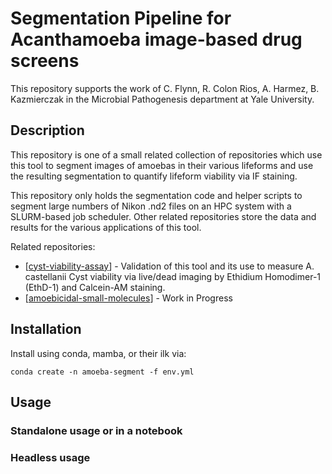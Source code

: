 # Segmentation Pipeline for Acanthamoeba image-based drug screens

This repository supports the work of C. Flynn, R. Colon Rios, A. Harmez, B.
Kazmierczak in the Microbial Pathogenesis department at Yale University.

## Description

This repository is one of a small related collection of repositories which use
this tool to segment images of amoebas in their various lifeforms and use the
resulting segmentation to quantify lifeform viability via IF staining.

This repository only holds the segmentation code and helper scripts to segment
large numbers of Nikon .nd2 files on an HPC system with a SLURM-based job
scheduler.  Other related repositories store the data and results for the
various applications of this tool.

Related repositories:
- [[cyst-viability-assay](https://github.com/wflynny/cyst-viability-assay)] -
  Validation of this tool and its use to measure A. castellanii Cyst viability
  via live/dead imaging by Ethidium Homodimer-1 (EthD-1) and Calcein-AM
  staining.
- [[amoebicidal-small-molecules]()] - Work in Progress

## Installation

Install using conda, mamba, or their ilk via:
```{bash}
conda create -n amoeba-segment -f env.yml
```

## Usage

### Standalone usage or in a notebook


### Headless usage
